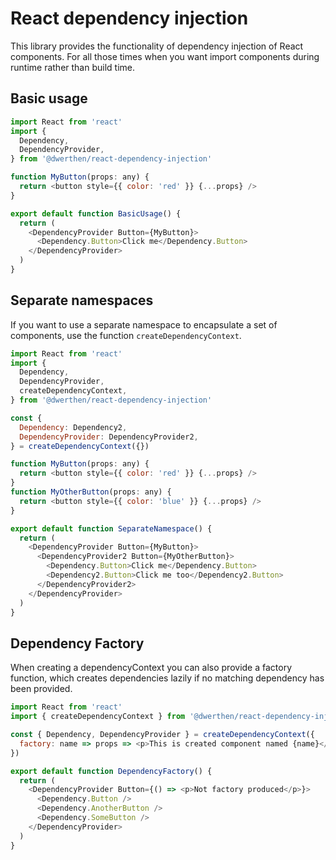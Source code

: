 # React dependency injection

This library provides the functionality of dependency injection of React components. For all those times when you want import components during runtime rather than build time.

## Basic usage

```javascript
import React from 'react'
import {
  Dependency,
  DependencyProvider,
} from '@dwerthen/react-dependency-injection'

function MyButton(props: any) {
  return <button style={{ color: 'red' }} {...props} />
}

export default function BasicUsage() {
  return (
    <DependencyProvider Button={MyButton}>
      <Dependency.Button>Click me</Dependency.Button>
    </DependencyProvider>
  )
}
```

## Separate namespaces

If you want to use a separate namespace to encapsulate a set of components, use the function `createDependencyContext`.

```javascript
import React from 'react'
import {
  Dependency,
  DependencyProvider,
  createDependencyContext,
} from '@dwerthen/react-dependency-injection'

const {
  Dependency: Dependency2,
  DependencyProvider: DependencyProvider2,
} = createDependencyContext({})

function MyButton(props: any) {
  return <button style={{ color: 'red' }} {...props} />
}
function MyOtherButton(props: any) {
  return <button style={{ color: 'blue' }} {...props} />
}

export default function SeparateNamespace() {
  return (
    <DependencyProvider Button={MyButton}>
      <DependencyProvider2 Button={MyOtherButton}>
        <Dependency.Button>Click me</Dependency.Button>
        <Dependency2.Button>Click me too</Dependency2.Button>
      </DependencyProvider2>
    </DependencyProvider>
  )
}
```

## Dependency Factory

When creating a dependencyContext you can also provide a factory function, which creates dependencies lazily if no matching dependency has been provided.

```javascript
import React from 'react'
import { createDependencyContext } from '@dwerthen/react-dependency-injection'

const { Dependency, DependencyProvider } = createDependencyContext({
  factory: name => props => <p>This is created component named {name}</p>,
})

export default function DependencyFactory() {
  return (
    <DependencyProvider Button={() => <p>Not factory produced</p>}>
      <Dependency.Button />
      <Dependency.AnotherButton />
      <Dependency.SomeButton />
    </DependencyProvider>
  )
}
```
